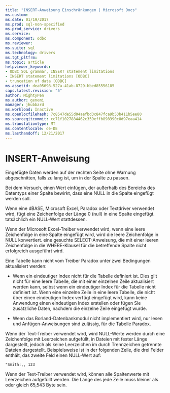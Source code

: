 ```yaml
---
title: "INSERT-Anweisung Einschränkungen | Microsoft Docs"
ms.custom: 
ms.date: 01/19/2017
ms.prod: sql-non-specified
ms.prod_service: drivers
ms.service: 
ms.component: odbc
ms.reviewer: 
ms.suite: sql
ms.technology: drivers
ms.tgt_pltfrm: 
ms.topic: article
helpviewer_keywords:
- ODBC SQL grammar, INSERT statement limitations
- INSERT statement limitations [ODBC]
- truncation of data [ODBC]
ms.assetid: dea05698-527a-41ab-8729-bbed85556185
caps.latest.revision: "5"
author: MightyPen
ms.author: genemi
manager: jhubbard
ms.workload: Inactive
ms.openlocfilehash: 7c8547de55d04aefbd3c847fca9b53b411b5ee80
ms.sourcegitcommit: cc71f1027884462c359effb898390c8d97eaa414
ms.translationtype: MT
ms.contentlocale: de-DE
ms.lasthandoff: 12/21/2017
---
```

# <a name="insert-statement-limitations"></a>INSERT-Anweisung
Eingefügte Daten werden auf der rechten Seite ohne Warnung abgeschnitten, falls zu lang ist, um in der Spalte zu passen.  
  
 Bei dem Versuch, einen Wert einfügen, der außerhalb des Bereichs des Datentyps einer Spalte bewirkt, dass eine NULL in die Spalte eingefügt werden soll.  
  
 Wenn eine dBASE, Microsoft Excel, Paradox oder Textdriver verwendet wird, fügt eine Zeichenfolge der Länge 0 (null) in eine Spalte eingefügt. tatsächlich ein NULL-Wert stattdessen.  
  
 Wenn der Microsoft Excel-Treiber verwendet wird, wenn eine leere Zeichenfolge in eine Spalte eingefügt wird, wird die leere Zeichenfolge in NULL konvertiert. eine gesuchte SELECT-Anweisung, die mit einer leeren Zeichenfolge in die WHERE-Klausel für die betreffende Spalte nicht erfolgreich ausgeführt wird.  
  
 Eine Tabelle kann nicht vom Treiber Paradox unter zwei Bedingungen aktualisiert werden:  
  
-   Wenn ein eindeutiger Index nicht für die Tabelle definiert ist. Dies gilt nicht für eine leere Tabelle, die mit einer einzelnen Zeile aktualisiert werden kann, selbst wenn ein eindeutiger Index für die Tabelle nicht definiert ist. Wenn eine einzelne Zeile in eine leere Tabelle, die nicht über einen eindeutigen Index verfügt eingefügt wird, kann keine Anwendung einen eindeutigen Index erstellen oder fügen Sie zusätzliche Daten, nachdem die einzelne Zeile eingefügt wurde.  
  
-   Wenn das Borland-Datenbankmodul nicht implementiert wird, nur lesen und Anfügen-Anweisungen sind zulässig, für die Tabelle Paradox.  
  
 Wenn der Text-Treiber verwendet wird, wird NULL-Werte werden durch eine Zeichenfolge mit Leerzeichen aufgefüllt, in Dateien mit fester Länge dargestellt, jedoch als keine Leerzeichen im durch Trennzeichen getrennte Dateien dargestellt. Beispielsweise ist in der folgenden Zeile, die drei Felder enthält, das zweite Feld einen NULL-Wert auf:  
  
```  
"Smith:,, 123  
```  
  
 Wenn der Text-Treiber verwendet wird, können alle Spaltenwerte mit Leerzeichen aufgefüllt werden. Die Länge des jede Zeile muss kleiner als oder gleich 65,543 Byte sein.

